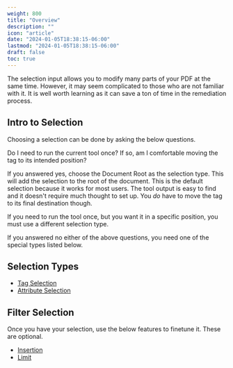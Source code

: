 ```yaml
---
weight: 800
title: "Overview"
description: ""
icon: "article"
date: "2024-01-05T18:38:15-06:00"
lastmod: "2024-01-05T18:38:15-06:00"
draft: false
toc: true
---
```


The selection input allows you to modify many parts of your PDF at the same time. However, it may seem complicated to those who are not familiar with it. It is well worth learning as it can save a ton of time in the remediation process.

## Intro to Selection

Choosing a selection can be done by asking the below questions.

Do I need to run the current tool once? If so, am I comfortable moving the tag to its intended position?

If you answered yes, choose the Document Root as the selection type. This will add the selection to the root of the document. This is the default selection because it works for most users. The tool output is easy to find and it doesn't require much thought to set up. You *do* have to move the tag to its final destination though.

If you need to run the tool once, but you want it in a specific position, you must use a different selection type.

If you answered no either of the above questions, you need one of the special types listed below.

## Selection Types

- [Tag Selection](/docs/selection/tag)
- [Attribute Selection](/docs/selection/attribute)

## Filter Selection
Once you have your selection, use the below features to finetune it. These are optional.

- [Insertion](/docs/selection/insertion)
- [Limit](/docs/selection/limit)
